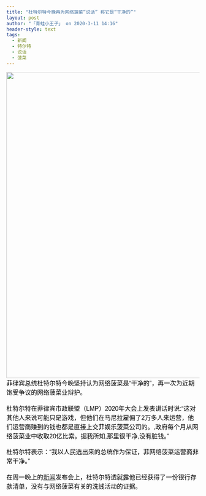 ```yaml
---
title: "杜特尔特今晚再为网络菠菜“说话” 称它是“干净的”"
layout: post
author: "「青蛙小王子」 on 2020-3-11 14:16"
header-style: text
tags:
  - 新闻
  - 特尔特
  - 说话
  - 菠菜
---
```


<head></head>
<body>
 <div align="left"> 
  <font color="#000"><font face="微软雅黑, Tahoma, Helvetica, Arial, 宋体, sans-serif"><font style="font-size:16px"> 
     <ignore_js_op> 
      <img aid="1340693" src="https://bbs.boniu123.cc/data/attachment/forum/202003/11/092420rxbbgwd0r0000y92.png" zoomfile="data/attachment/forum/202003/11/092420rxbbgwd0r0000y92.png" file="data/attachment/forum/202003/11/092420rxbbgwd0r0000y92.png" width="798" inpost="1"> 
      <div class="tip tip_4 aimg_tip" id="aimg_1340693_menu" style="position: absolute; display: none" disautofocus="true"> 
       <div class="xs0"> 
        <p><strong>00.png</strong> <em class="xg1">(429.46 KB, 下载次数: 0)</em></p> 
        <p> <a href="forum.php?mod=attachment&amp;aid=MTM0MDY5M3xkNTFlN2Y2ZHwxNTgzOTEzNzUwfDB8NTc3Nzcw&amp;nothumb=yes" target="_blank">下载附件</a> &nbsp;<a href="javascript:;" onclick="showWindow(this.id, this.getAttribute('url'), 'get', 0);" id="savephoto_1340693" url="home.php?mod=spacecp&amp;ac=album&amp;op=saveforumphoto&amp;aid=1340693&amp;handlekey=savephoto_1340693">保存到相册</a> </p> 
        <p class="xg1 y"><span title="2020-3-11 09:24">6&nbsp;小时前</span> 上传</p> 
       </div> 
       <div class="tip_horn"></div> 
      </div> 
     </ignore_js_op> </font></font></font> 
 </div> 
 <div align="left"> 
  <font color="#000"><font face="微软雅黑, Tahoma, Helvetica, Arial, 宋体, sans-serif"><font style="font-size:16px">菲律宾总统杜特尔特今晚坚持认为网络菠菜是“干净的”，再一次为近期饱受争议的网络菠菜业辩护。</font></font></font> 
 </div> 
 <div align="left"> 
  <font color="#000"><font face="微软雅黑, Tahoma, Helvetica, Arial, 宋体, sans-serif"><font style="font-size:16px"><br> 杜特尔特在菲律宾市政联盟（LMP）2020年大会上发表讲话时说:“这对其他人来说可能只是游戏，但他们在马尼拉雇佣了2万多人来运营，他们运营商赚到的钱也都是直接上交菲娱乐菠菜公司的。,政府每个月从网络菠菜业中收取20亿比索。据我所知,那里很干净,没有脏钱。”</font></font></font> 
 </div>
 <br> 
 <div align="left"> 
  <font color="#000"><font face="微软雅黑, Tahoma, Helvetica, Arial, 宋体, sans-serif"><font style="font-size:16px">杜特尔特表示：“我以人民选出来的总统作为保证，菲网络菠菜运营商非常干净。”</font></font></font> 
 </div> 
 <div align="left"> 
  <font color="#000"><font face="微软雅黑, Tahoma, Helvetica, Arial, 宋体, sans-serif"><font style="font-size:16px"><br> 在周一晚上的<a href="https://bbs.boniu123.cc/forum-279-1.html" target="_blank" class="relatedlink">新闻</a>发布会上，杜特尔特透就露他已经获得了一份银行存款清单，没有与网络菠菜有关的洗钱活动的证据。</font></font></font> 
 </div>
 <br>
</body>


